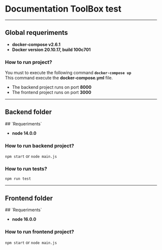 <h1>Documentation ToolBox test</h1>
<hr/>
<h2>Global requeriments</h2>
<ul>
<li>
    <strong>docker-compose v2.6.1</strong>
   
</li>
<li>
    <strong>Docker version 20.10.17, build 100c701</strong>
   
</li>
</ul>
<h3>How to run project?</h3>
<p> You must to execute the following command <strong><code>docker-compose up</code></strong>
<br/>
This command execute the <b>docker-compose.yml</b> file. 
</p>
<ul>
    <li>
    The backend project runs on port <strong>8000</strong>
    </li>
    <li>
    The frontend project runs on port <strong>3000</strong>
    </li>
</ul>
<hr/>
<h2>Backend folder</h2>
## `Requeriments`
<ul>
<li>
    <strong>node 14.0.0</strong>
</li>
</ul>
<h3>How to run backend project?</h3>
<code>npm start</code> or <code>node main.js</code>
<h3>How to run tests?</h3>
<code>npm run test</code>

<hr/>
<h2>Frontend folder</h2>
## `Requeriments`
<ul>
<li>
    <strong>node 16.0.0</strong>
</li>
</ul>
<h3>How to run frontend project?</h3>
<code>npm start</code> or <code>node main.js</code>